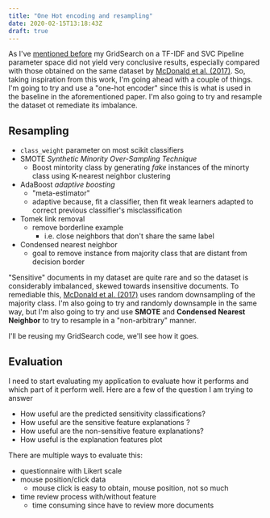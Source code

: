 ```yaml
---
title: "One Hot encoding and resampling"
date: 2020-02-15T13:18:43Z
draft: true
---
```


As I've [mentioned before](https://dissertation.guillaume.desusanne.com/posts/whats-next/) my GridSearch on a TF-IDF and SVC Pipeline parameter space did not yield very conclusive results, especially compared with those obtained on the same dataset by [McDonald et al. (2017)](https://doi.org/10.1007/978-3-319-56608-5_35). So, taking inspiration from this work, I'm going ahead with a couple of things. I'm going to try and use a "one-hot encoder" since this is what is used in the baseline in the aforementioned paper. I'm also going to try and resample the dataset ot remediate its imbalance.

## Resampling

- `class_weight` parameter on most scikit classifiers
- SMOTE _Synthetic Minority Over-Sampling Technique_
  - Boost mintority class by generating _fake_ instances of the minorty class using K-nearest neighbor clustering
- AdaBoost _adaptive boosting_
  - "meta-estimator"
  - adaptive because, fit a classifier, then fit weak learners adapted to correct previous classifier's misclassification
- Tomek link removal
  - remove borderline example
    - i.e. close neighbors that don't share the same label
- Condensed nearest neighbor
  - goal to remove instance from majority class that are distant from decision border

"Sensitive" documents in my dataset are quite rare and so the dataset is considerably imbalanced, skewed towards insensitive documents. To remediable this, [McDonald et al. (2017)](https://doi.org/10.1007/978-3-319-56608-5_35) uses random downsampling of the majority class. I'm also going to try and randomly downsample in the same way, but I'm also going to try and use **SMOTE** and **Condensed Nearest Neighbor** to try to resample in a "non-arbitrary" manner.

I'll be reusing my GridSearch code, we'll see how it goes.

## Evaluation

I need to start evaluating my application to evaluate how it performs and which part of it perform well. Here are a few of the question I am trying to answer

- How useful are the predicted sensitivity classifications?
- How useful are the sensitive feature explanations ?
- How useful are the non-sensitive feature explanations?
- How useful is the explanation features plot

There are multiple ways to evaluate this:

- questionnaire with Likert scale
- mouse position/click data
  - mouse click is easy to obtain, mouse position, not so much
- time review process with/without feature
  - time consuming since have to review more documents
